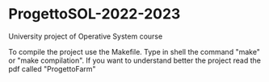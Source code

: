 # ProgettoSOL-2022-2023
 University project of Operative System course

To compile the project use the Makefile. Type in shell the command "make" or "make compilation".
If you want to understand better the project read the pdf called "ProgettoFarm"
